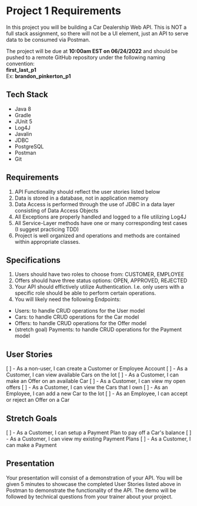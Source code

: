 # Project 1 Requirements

In this project you will be building a Car Dealership Web API. This is NOT a full stack assignment, so there will not be a UI element, just an API to serve data to be consumed via Postman.

The project will be due at **10:00am EST on 06/24/2022** and should be pushed to a remote GitHub repository under the following naming convention: 
<br> **first_last_p1**
<br> Ex: **brandon_pinkerton_p1**

## Tech Stack
- Java 8
- Gradle
- JUnit 5
- Log4J
- Javalin
- JDBC
- PostgreSQL
- Postman
- Git

## Requirements
1. API Functionality should reflect the user stories listed below
2. Data is stored in a database, not in application memory
3. Data Access is performed through the use of JDBC in a data layer consisting of Data Access Objects
4. All Exceptions are properly handled and logged to a file utilizing Log4J
5. All Service-Layer methods have one or many corresponding test cases (I suggest practicing TDD)
6. Project is well organized and operations and methods are contained within appropriate classes.

## Specifications
1. Users should have two roles to choose from: CUSTOMER, EMPLOYEE
2. Offers should have three status options: OPEN, APPROVED, REJECTED
3. Your API should effictively utilize Authentication. I.e. only users with a specific role should be able to perform certain operations.
4. You will likely need the following Endpoints:
- Users: to handle CRUD operations for the User model
- Cars: to handle CRUD operations for the Car model
- Offers: to handle CRUD operations for the Offer model
- (stretch goal) Payments: to handle CRUD operations for the Payment model

## User Stories
[ ] - As a non-user, I can create a Customer or Employee Account
[ ] - As a Customer, I can view available Cars on the lot
[ ] - As a Customer, I can make an Offer on an available Car
[ ] - As a Customer, I can view my open offers
[ ] - As a Customer, I can view the Cars that I own
[ ] - As an Employee, I can add a new Car to the lot
[ ] - As an Employee, I can accept or reject an Offer on a Car

## Stretch Goals
[ ] - As a Customer, I can setup a Payment Plan to pay off a Car's balance
[ ] - As a Customer, I can view my existing Payment Plans
[ ] - As a Customer, I can make a Payment

## Presentation
Your presentation will consist of a demonstration of your API. You will be given 5 minutes to showcase the completed User Stories listed above in Postman to demonstrate the functionality of the API. The demo will be followed by technical questions from your trainer about your project.
